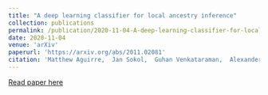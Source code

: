 ```yaml
---
title: "A deep learning classifier for local ancestry inference"
collection: publications
permalink: /publication/2020-11-04-A-deep-learning-classifier-for-local-ancestry-inference
date: 2020-11-04
venue: 'arXiv'
paperurl: 'https://arxiv.org/abs/2011.02081'
citation: 'Matthew Aguirre,  Jan Sokol,  Guhan Venkataraman,  Alexander Ioannidis, &quot;A deep learning classifier for local ancestry inference.&quot; arXiv preprint arXiv'
---
```

[Read paper here](https://arxiv.org/abs/2011.02081)

